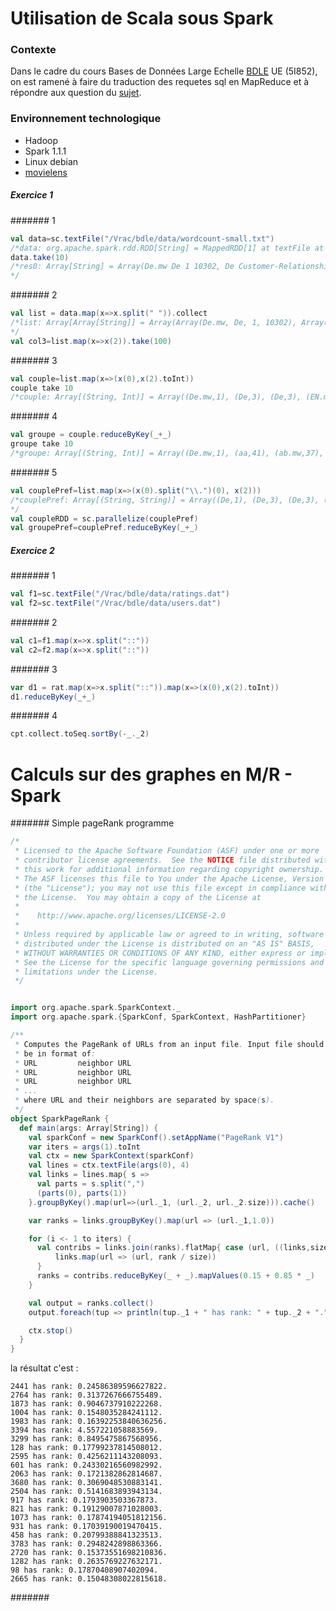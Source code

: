 # Utilisation de Scala sous Spark

### Contexte
Dans le cadre du cours Bases de Données Large Echelle [BDLE] UE (5I852), on est ramené à faire du traduction des  requetes sql en MapReduce et à répondre aux question du [sujet].

### Environnement technologique 
- Hadoop
- Spark 1.1.1
- Linux debian
- [movielens]

##### Exercice 1

####### 1

```scala
val data=sc.textFile("/Vrac/bdle/data/wordcount-small.txt")
/*data: org.apache.spark.rdd.RDD[String] = MappedRDD[1] at textFile at <console>:12*/
data.take(10)
/*res0: Array[String] = Array(De.mw De 1 10302, De Customer-Relationship-Management 3 96858, De Include 3 24679, EN.mw EN 1 4693, En.d disease 3 153755, En.d linking 3 23139, En.d players 3 21289, En.d position 1 0, En.d select 3 42214, En.d updates 3 24145)
*/
```
 
####### 2
```scala
val list = data.map(x=>x.split(" ")).collect
/*list: Array[Array[String]] = Array(Array(De.mw, De, 1, 10302), Array(De, Customer-Relationship-Management, 3, 96858), Array(De, Include, 3, 24679), Array(EN.mw, EN, 1, 4693), Array(En.d, disease, 3, 153755), Array(En.d, linking, 3, 23139), Array(En.d, players, 3, 21289), Array(En.d, position, 1, 0), Array(En.d, select, 3, 42214), Array(En.d, updates, 3, 24145))...
*/	
val col3=list.map(x=>x(2)).take(100)
```

####### 3
```scala
val couple=list.map(x=>(x(0),x(2).toInt))
couple take 10
/*couple: Array[(String, Int)] = Array((De.mw,1), (De,3), (De,3), (EN.mw,1), (En.d,3), (En.d,3), (En.d,3), (En.d,1), (En.d,3), (En.d,3))*/
```

####### 4
```scala
val groupe = couple.reduceByKey(_+_)
groupe take 10
/*groupe: Array[(String, Int)] = Array((De.mw,1), (aa,41), (ab.mw,37), (ace.mw,184), (Fr,5), (aa.d,4), (af.wd,17), (ace,347), (af.b,57), (aa.b,15))*/
```

####### 5
```scala
val couplePref=list.map(x=>(x(0).split("\\.")(0), x(2)))
/*couplePref: Array[(String, String)] = Array((De,1), (De,3), (De,3), (EN,1), (En,3), (En,3), (En,3), (En,1), (En,3), (En,3), (En,1), (En,1), (En,1), (En,3), (En,3), (En,3), (En,3), (En,3), (En,1), (En,2), (En,1), (En,1), (En,3), (En,1), (En,3), (En,3), (En,3), (En,3), (En,1), (En,3), (En,1), (En,3), (En,2), (En,3), (En,3), (Fr,2), (Fr,3), (Www,1), (Www,2), (Www,2), (Www,3), (Www,1), (aa,1), (aa,1), (aa,1), (aa,1), (aa,1), (aa,1), (aa,1), (aa,1), (aa,1), (aa,1), (aa,1), (aa,1), (aa,1), (aa,1), (aa,1), (aa,1), (aa,1), (aa,1), (aa,1), (aa,12), (aa,6), (aa,1), (aa,1), (aa,4), (aa,6), (aa,1), (aa,1), (aa,1), (aa,1), (aa,1), (aa,1), (aa,1), (aa,1), (aa,6), (aa,3), (aa,1), (aa,1), (aa,1), (aa,1), (aa,1), (aa,1), (ab,1), (ab,37), (ab,2), (ab,1), (ab,1), (ab,1), (ab,1), (ab,1), (ab,5), (ab,15), (...
*/
val coupleRDD = sc.parallelize(couplePref)
val groupePref=couplePref.reduceByKey(_+_)
```

##### Exercice 2

####### 1

```scala
val f1=sc.textFile("/Vrac/bdle/data/ratings.dat")
val f2=sc.textFile("/Vrac/bdle/data/users.dat")
```

####### 2

```scala
val c1=f1.map(x=>x.split("::"))
val c2=f2.map(x=>x.split("::"))
```

####### 3

```scala
var d1 = rat.map(x=>x.split("::")).map(x=>(x(0),x(2).toInt))
d1.reduceByKey(_+_)
```

####### 4

```scala
cpt.collect.toSeq.sortBy(-_._2)
```

# Calculs sur des graphes en M/R - Spark

####### Simple pageRank programme

```scala
/*
 * Licensed to the Apache Software Foundation (ASF) under one or more
 * contributor license agreements.  See the NOTICE file distributed with
 * this work for additional information regarding copyright ownership.
 * The ASF licenses this file to You under the Apache License, Version 2.0
 * (the "License"); you may not use this file except in compliance with
 * the License.  You may obtain a copy of the License at
 *
 *    http://www.apache.org/licenses/LICENSE-2.0
 *
 * Unless required by applicable law or agreed to in writing, software
 * distributed under the License is distributed on an "AS IS" BASIS,
 * WITHOUT WARRANTIES OR CONDITIONS OF ANY KIND, either express or implied.
 * See the License for the specific language governing permissions and
 * limitations under the License.
 */


import org.apache.spark.SparkContext._
import org.apache.spark.{SparkConf, SparkContext, HashPartitioner}

/**
 * Computes the PageRank of URLs from an input file. Input file should
 * be in format of:
 * URL         neighbor URL
 * URL         neighbor URL
 * URL         neighbor URL
 * ...
 * where URL and their neighbors are separated by space(s).
 */
object SparkPageRank {
  def main(args: Array[String]) {
    val sparkConf = new SparkConf().setAppName("PageRank V1")
    var iters = args(1).toInt
    val ctx = new SparkContext(sparkConf)
    val lines = ctx.textFile(args(0), 4)
    val links = lines.map{ s =>
      val parts = s.split(",")
      (parts(0), parts(1))
    }.groupByKey().map(url=>(url._1, (url._2, url._2.size))).cache()

    var ranks = links.groupByKey().map(url => (url._1,1.0))

    for (i <- 1 to iters) {
      val contribs = links.join(ranks).flatMap{ case (url, ((links,size), rank)) =>
      	  links.map(url => (url, rank / size))
      }
      ranks = contribs.reduceByKey(_ + _).mapValues(0.15 + 0.85 * _)
    }

    val output = ranks.collect()
    output.foreach(tup => println(tup._1 + " has rank: " + tup._2 + "."))

    ctx.stop()
  }
}

```

la résultat c'est : 
```shell
2441 has rank: 0.24586389596627822.
2764 has rank: 0.3137267666755489.
1873 has rank: 0.9046737910222268.
1004 has rank: 0.1548035284241112.
1983 has rank: 0.16392253840636256.
3394 has rank: 4.557221058883569.
3299 has rank: 0.8495475867568956.
128 has rank: 0.17799237814508012.
2595 has rank: 0.4256211143208093.
601 has rank: 0.24330216560982992.
2063 has rank: 0.1721382862814687.
3680 has rank: 0.3069048530883141.
2504 has rank: 0.5141683893943134.
917 has rank: 0.1793903503367873.
821 has rank: 0.19129007871028003.
1073 has rank: 0.17874194051812156.
931 has rank: 0.17039190019470415.
458 has rank: 0.20799388841323513.
3783 has rank: 0.2948242898863366.
2720 has rank: 0.15373551698210836.
1282 has rank: 0.2635769227632171.
98 has rank: 0.17870408907402094.
2665 has rank: 0.15048308022815618.
```

####### 


[sujet]:http://dac.lip6.fr/master/wp-content/uploads/2014/10/TME1-Etudiants.pdf
[BDLE]:http://dac.lip6.fr/master/ues-2014-2015/bdle-2014-2015/
[TPC-H Benchmark]:http://www-master.ufr-info-p6.jussieu.fr/2005/IMG/naacke/bdwa/bdwa2006/extra/tme/tpch-spec-2.3.0.pdf
[movielens]:http://grouplens.org/datasets/movielens/
